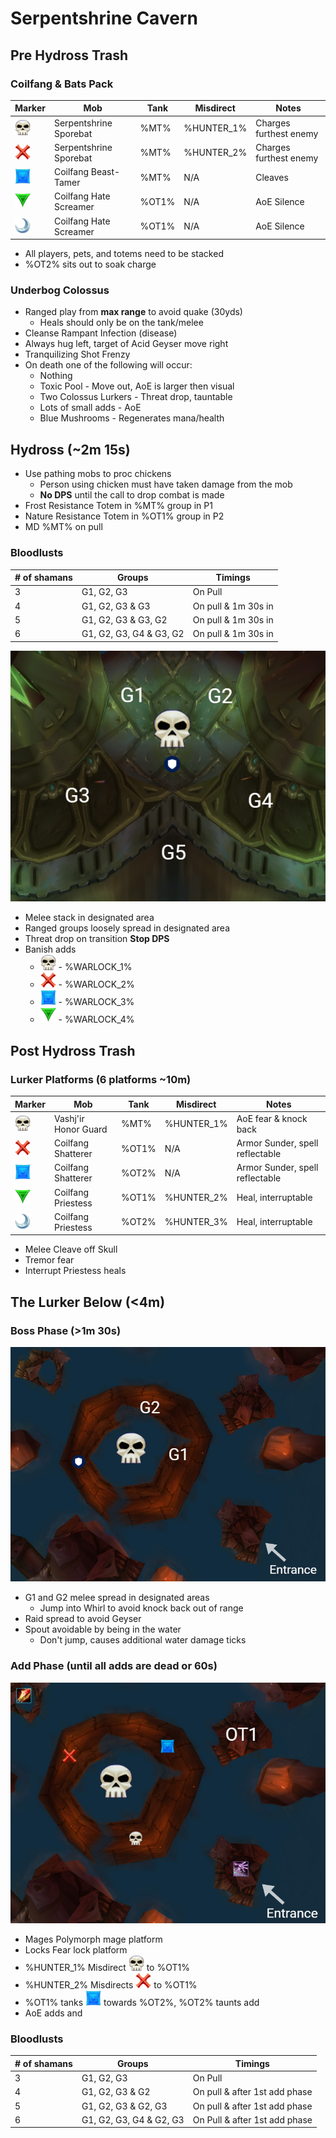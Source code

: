 # Serpentshrine Cavern

## Pre Hydross Trash
### Coilfang & Bats Pack
Marker | Mob | Tank | Misdirect | Notes
-------|-----|------|-----------|------
<img src="images/skull.png" width="25" height="25"> | Serpentshrine Sporebat | %MT% | %HUNTER_1% | Charges furthest enemy
<img src="images/cross.png" width="25" height="25"> | Serpentshrine Sporebat | %MT% | %HUNTER_2% | Charges furthest enemy
<img src="images/square.png" width="25" height="25"> | Coilfang Beast-Tamer | %MT%  | N/A | Cleaves
<img src="images/triangle.png" width="25" height="25"> | Coilfang Hate Screamer | %OT1% | N/A | AoE Silence
<img src="images/moon.png" width="25" height="25"> | Coilfang Hate Screamer | %OT1% | N/A | AoE Silence
* All players, pets, and totems need to be stacked
* %OT2% sits out to soak charge

### Underbog Colossus
* Ranged play from **max range** to avoid quake (30yds)
    * Heals should only be on the tank/melee
* Cleanse Rampant Infection (disease)
* Always hug left, target of Acid Geyser move right
* Tranquilizing Shot Frenzy
* On death one of the following will occur:
    * Nothing
    * Toxic Pool - Move out, AoE is larger then visual
    * Two Colossus Lurkers - Threat drop, tauntable
    * Lots of small adds - AoE
    * Blue Mushrooms - Regenerates mana/health

## Hydross (~2m 15s)
* Use pathing mobs to proc chickens
    * Person using chicken must have taken damage from the mob
    * **No DPS** until the call to drop combat is made
* Frost Resistance Totem in %MT% group in P1
* Nature Resistance Totem in %OT1% group in P2
* MD %MT% on pull
### Bloodlusts
\# of shamans | Groups | Timings
-------------|--------|---------
3 | G1, G2, G3 | On Pull
4 | G1, G2, G3 & G3 | On pull & 1m 30s in
5 | G1, G2, G3 & G3, G2 | On pull & 1m 30s in
6 | G1, G2, G3, G4 & G3, G2 | On pull & 1m 30s in

![Hydross](images/hydross.png)

* Melee stack in designated area
* Ranged groups loosely spread in designated area
* Threat drop on transition **Stop DPS**
* Banish adds
    * <img src="images/skull.png" width="25" height="25"> - %WARLOCK_1%
    * <img src="images/cross.png" width="25" height="25"> - %WARLOCK_2%
    * <img src="images/square.png" width="25" height="25"> - %WARLOCK_3%
    * <img src="images/triangle.png" width="25" height="25"> - %WARLOCK_4%

## Post Hydross Trash
### Lurker Platforms (6 platforms ~10m)
Marker | Mob | Tank | Misdirect | Notes
-------|-----|------|-----------|------
<img src="images/skull.png" width="25" height="25"> | Vashj'ir Honor Guard | %MT% | %HUNTER_1% | AoE fear & knock back
<img src="images/cross.png" width="25" height="25"> | Coilfang Shatterer | %OT1% | N/A | Armor Sunder, spell reflectable
<img src="images/square.png" width="25" height="25"> | Coilfang Shatterer | %OT2% | N/A | Armor Sunder, spell reflectable
<img src="images/triangle.png" width="25" height="25"> | Coilfang Priestess | %OT1% | %HUNTER_2% | Heal, interruptable
<img src="images/moon.png" width="25" height="25"> | Coilfang Priestess | %OT2% | %HUNTER_3% | Heal, interruptable
* Melee Cleave off Skull
* Tremor fear
* Interrupt Priestess heals

## The Lurker Below (<4m)
### Boss Phase (>1m 30s)
![Lurker P1](images/lurker-p1.png)

* G1 and G2 melee spread in designated areas
    * Jump into Whirl to avoid knock back out of range
* Raid spread to avoid Geyser
* Spout avoidable by being in the water
    * Don't jump, causes additional water damage ticks

### Add Phase (until all adds are dead or 60s)
![Lurker P1](images/lurker-p2.png)
* Mages Polymorph mage platform
* Locks Fear lock platform
* %HUNTER_1% Misdirect <img src="images/skull.png" width="25" height="25"> to %OT1%
* %HUNTER_2% Misdirects <img src="images/cross.png" width="25" height="25"> to %OT1%
* %OT1% tanks <img src="images/square.png" width="25" height="25"> towards %OT2%, %OT2% taunts add
* AoE adds and

### Bloodlusts
\# of shamans | Groups | Timings
-------------|--------|---------
3 | G1, G2, G3 | On Pull
4 | G1, G2, G3 & G2 | On pull & after 1st add phase
5 | G1, G2, G3 & G2, G3 | On pull & after 1st add phase
6 | G1, G2, G3, G4 & G2, G3 | On Pull & after 1st add phase
